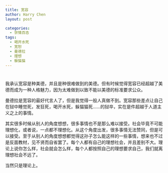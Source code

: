 ```yaml
---
title: 宽容
author: Harry Chen
layout: post

categories:
  - 世情百态
tags:
  - 喝开水死
  - 宽恕
  - 曼德拉
  - 理想
  - 躲猫猫
---
```

# 

我承认宽容是种美德，并且是种很难做到的美德。但有时候觉得宽容已经超越了美德而成为一种人格魅力，因为太难做到以致不能以美德的标准要求公众。

曼德拉是宽容的最好代言人了，但是我觉得一般人真做不到。宽容那些差点让自己在狱中睡觉死，发狂死，喝开水死，躲猫猫死……的狱卒，实在是件超越于人道主义之上的事情。

其实很多时候从别人的角度想想，很多事情也不是那么难以接受。社会毕竟不可能理想化，或者说，一点都不理想化。从这个角度出发，很多事情无法赞同，但是可以接受。至于从别人的角度想想都觉得这孙子怎么能这样的一些事情，想来也不过是反面教材，见不贤而自省罢了。每个人都有自己的理想社会，并且差别不大。理论上说你怎么样，社会就会怎么样，每个人都按照自己的理想要求自己，我们就离理想社会不远了。

当然只是理论上。
